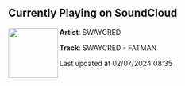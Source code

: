 ## Currently Playing on SoundCloud

[<img align="left" width="100" src="https://i1.sndcdn.com/artworks-8z4zb2nAcdHRqldp-Jz8EQA-t500x500.jpg">](https://soundcloud.com/swaycred/swaycred-fatman?in=swaycred/sets/big-boi-riddim-ep-1)

**Artist**: SWAYCRED 

**Track**: SWAYCRED - FATMAN

Last updated at 02/07/2024 08:35
